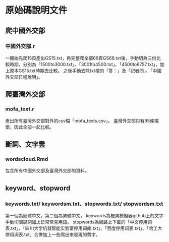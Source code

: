 # 原始碼說明文件

## 爬中國外交部
### 中國外交部.r
一開始先爬15頁產出GS15.txt，再完整爬全部66頁GS66.txt後，手動切為三份比較時期，分別為「1500to3000.txt」、「3001to4500.txt」、「4500to6757.txt」，加上原本GS15.txt時期去比較。
之後手動去除txt檔的「答：」及「記者問」、「中國外交部日程說明」。

## 爬臺灣外交部
### mofa_text.r
產出所有臺灣外交部對外的csv檔「mofa_texts.csv」。
臺灣外交部只有95條檔案，因此全部一起比較。

## 斷詞、文字雲
### wordscloud.Rmd
包含所有中國外交部及臺灣外交部的資料。

## keyword、stopword
### keywords.txt/ keywordsm.txt、stopwords.txt/ stopwordsm.txt
第一個為簡體中文，第二個為繁體中文，
keywords為梗爽模擬器github上的文字手動切關鍵詞加上日常常見用語。
stopwords為網路上下載的「中文停用词表.txt」、「四川大学机器智能实验室停用词库.txt」、「百度停用词表.txt」、「哈工大停用词表.txt」合併加上一些爬出來發現的贅字。
